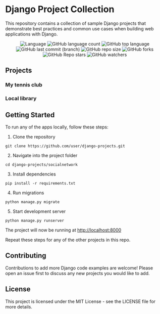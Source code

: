# Django Project Collection
This repository contains a collection of sample Django projects that demonstrate best practices and common use cases when building web applications with Django.
<p align="center">
  <img src="https://img.shields.io/github/license/vislupus/django-projects?style=flat-square" alt="Language" />
  <img src="https://img.shields.io/github/languages/count/vislupus/django-projects?style=flat-square" alt="GitHub language count" />
  <img src="https://img.shields.io/github/languages/top/vislupus/django-projects?style=flat-square" alt="GitHub top language" >
  <img src="https://img.shields.io/github/last-commit/vislupus/django-projects/main?style=flat-square&color=green" alt="GitHub last commit (branch)" />
  <img src="https://img.shields.io/github/repo-size/vislupus/django-projects?style=flat-square" alt="GitHub repo size" / >
  <img src="https://img.shields.io/github/forks/vislupus/django-projects?style=flat-square" alt="GitHub forks" />
  <img src="https://img.shields.io/github/stars/vislupus/django-projects?style=flat-square" alt="GitHub Repo stars" >
  <img src="https://img.shields.io/github/watchers/vislupus/django-projects?style=flat-square" alt="GitHub watchers" >
</p>

## Projects

### My tennis club

### Local library

<!-- 
### Blog App
A blog application with features like user registration, login, blog post creation, commenting, etc.

### E-Commerce App
An online store with product listings, shopping cart, checkout process, order management and more.

### Social Network App
A social network web app where users can create profiles, post status updates, share photos and videos, follow other users, etc.

### Crowdfunding App
A crowdfunding platform to allow users to create campaigns, accept pledges/donations, and more.

### Real Estate App
A real estate listing site with property search, listings by location, agent profiles, etc.

### Job Board App
A job listings site with search, job postings, applicant tracking and more.
 -->

## Getting Started
To run any of the apps locally, follow these steps:

1. Clone the repository
```
git clone https://github.com/user/django-projects.git
```
2. Navigate into the project folder
```
cd django-projects/socialnetwork
```
3. Install dependencies
```
pip install -r requirements.txt
```
4. Run migrations
```
python manage.py migrate
```
5. Start development server
```
python manage.py runserver
```
The project will now be running at [http://localhost:8000](http://localhost:8000)

Repeat these steps for any of the other projects in this repo.

## Contributing
Contributions to add more Django code examples are welcome! Please open an issue first to discuss any new projects you would like to add.

## License
This project is licensed under the MIT License - see the LICENSE file for more details.
